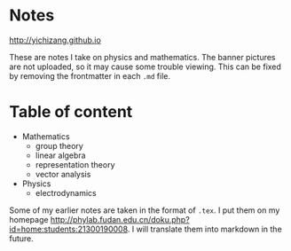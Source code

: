 # Notes
http://yichizang.github.io

These are notes I take on physics and mathematics. The banner pictures are not uploaded, so it may cause some trouble viewing. This can be fixed by removing the frontmatter in each `.md` file.

# Table of content
- Mathematics
  - group theory
  - linear algebra
  - representation theory
  - vector analysis
- Physics
  - electrodynamics

Some of my earlier notes are taken in the format of `.tex`. I put them on my homepage http://phylab.fudan.edu.cn/doku.php?id=home:students:21300190008. I will translate them into markdown in the future.
